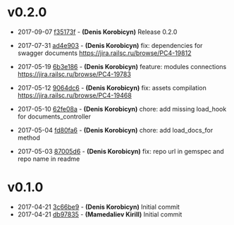 # v0.2.0

* 2017-09-07 [f35173f](../../commit/f35173f) - __(Denis Korobicyn)__ Release 0.2.0 
* 2017-07-31 [ad4e903](../../commit/ad4e903) - __(Denis Korobicyn)__ fix: dependencies for swagger documents 
https://jira.railsc.ru/browse/PC4-19812

* 2017-05-19 [6b3e186](../../commit/6b3e186) - __(Denis Korobicyn)__ feature: modules connections 
https://jira.railsc.ru/browse/PC4-19783

* 2017-05-12 [9064dc6](../../commit/9064dc6) - __(Denis Korobicyn)__ fix: assets compilation 
https://jira.railsc.ru/browse/PC4-19468

* 2017-05-10 [62fe08a](../../commit/62fe08a) - __(Denis Korobicyn)__ chore: add missing load_hook for documents_controller 
* 2017-05-04 [fd80fa6](../../commit/fd80fa6) - __(Denis Korobicyn)__ chore: add load_docs_for method 
* 2017-05-03 [87005d6](../../commit/87005d6) - __(Denis Korobicyn)__ fix: repo url in gemspec and repo name in readme 

# v0.1.0

* 2017-04-21 [3c66be9](../../commit/3c66be9) - __(Denis Korobicyn)__ Initial commit 
* 2017-04-21 [db97835](../../commit/db97835) - __(Mamedaliev Kirill)__ Initial commit 
